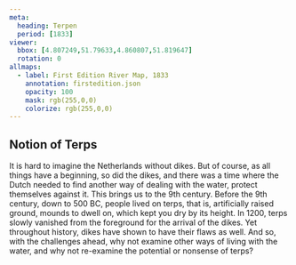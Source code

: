 ```yaml
---
meta:
  heading: Terpen
  period: [1833]
viewer:
  bbox: [4.807249,51.79633,4.860807,51.819647]
  rotation: 0
allmaps:
  - label: First Edition River Map, 1833
    annotation: firstedition.json
    opacity: 100
    mask: rgb(255,0,0)
    colorize: rgb(255,0,0)
---
```


## Notion of Terps

It is hard to imagine the Netherlands without dikes. But of course, as all things have a beginning, so did the dikes, and there was a time where the Dutch needed to find another way of dealing with the water, protect themselves against it. This brings us to the 9th century. Before the 9th century, down to 500 BC, people lived on terps, that is, artificially raised ground, mounds to dwell on, which kept you dry by its height. In 1200, terps slowly vanished from the foreground for the arrival of the dikes. Yet throughout history, dikes have shown to have their flaws as well. And so, with the challenges ahead, why not examine other ways of living with the water, and why not re-examine the potential or nonsense of terps?
